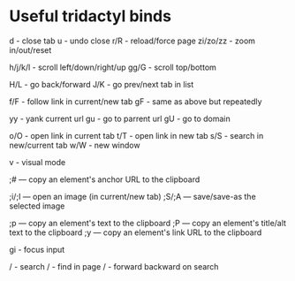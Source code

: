 # Useful tridactyl binds

d - close tab
u - undo close
r/R - reload/force page 
zi/zo/zz - zoom in/out/reset

h/j/k/l - scroll left/down/right/up
gg/G - scroll top/bottom

H/L - go back/forward
J/K - go prev/next tab in list 

f/F - follow link in current/new tab
gF - same as above but repeatedly

yy - yank current url
gu - go to parrent url
gU - go to domain

o/O - open link in current tab
t/T - open link in new tab
s/S - search in new/current tab
w/W - new window

v - visual mode

;# — copy an element's anchor URL to the clipboard

;i/;I — open an image (in current/new tab)
;S/;A — save/save-as the selected image

;p — copy an element's text to the clipboard
;P — copy an element's title/alt text to the clipboard
;y — copy an element's link URL to the clipboard

gi - focus input

/ - search
/<C-f> - find in page
<C-g>/<C-G> - forward backward on search
